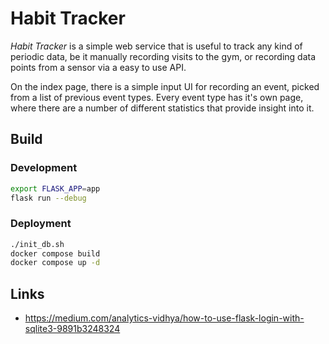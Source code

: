 # Habit Tracker

_Habit Tracker_ is a simple web service that is useful to track any kind of periodic
data, be it manually recording visits to the gym, or recording data points from
a sensor via a easy to use API.

On the index page, there is a simple input UI for recording an event, picked
from a list of previous event types. Every event type has it's own page, where
there are a number of different statistics that provide insight into it.

## Build

### Development

```bash
export FLASK_APP=app
flask run --debug
```

### Deployment

```bash
./init_db.sh
docker compose build
docker compose up -d
```

## Links

-   https://medium.com/analytics-vidhya/how-to-use-flask-login-with-sqlite3-9891b3248324

